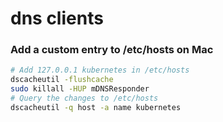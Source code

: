# dns clients

### Add a custom entry to /etc/hosts on Mac

```bash
# Add 127.0.0.1 kubernetes in /etc/hosts
dscacheutil -flushcache
sudo killall -HUP mDNSResponder
# Query the changes to /etc/hosts
dscacheutil -q host -a name kubernetes
```
